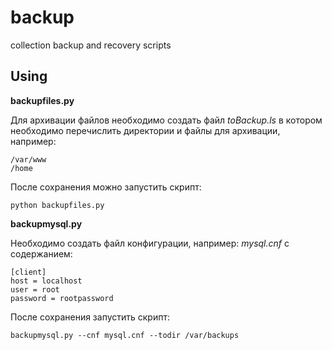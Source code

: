 backup
======

collection backup and recovery scripts

Using
-----

**backupfiles.py**

Для архивации файлов необходимо создать файл *toBackup.ls* в котором необходимо перечислить директории и файлы для архивации, например:

    /var/www
    /home

После сохранения можно запустить скрипт:

    python backupfiles.py

**backupmysql.py**

Необходимо создать файл конфигурации, например: *mysql.cnf* с содержанием:

    [client]
    host = localhost
    user = root
    password = rootpassword

После сохранения запустить скрипт:

    backupmysql.py --cnf mysql.cnf --todir /var/backups
